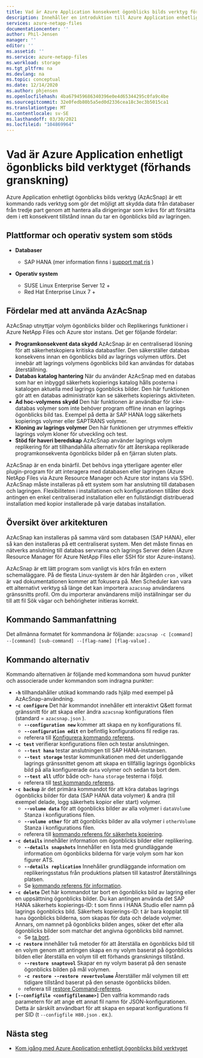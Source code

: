 ```yaml
---
title: Vad är Azure Application konsekvent ögonblicks bilds verktyg för Azure NetApp Files | Microsoft Docs
description: Innehåller en introduktion till Azure Application enhetligt ögonblicks bilds verktyg som du kan använda med Azure NetApp Files.
services: azure-netapp-files
documentationcenter: ''
author: Phil-Jensen
manager: ''
editor: ''
ms.assetid: ''
ms.service: azure-netapp-files
ms.workload: storage
ms.tgt_pltfrm: na
ms.devlang: na
ms.topic: conceptual
ms.date: 12/14/2020
ms.author: phjensen
ms.openlocfilehash: 4ba679459686340396e0e4d65344295c0fa9c4be
ms.sourcegitcommit: 32e0fedb80b5a5ed0d2336cea18c3ec3b5015ca1
ms.translationtype: MT
ms.contentlocale: sv-SE
ms.lasthandoff: 03/30/2021
ms.locfileid: "104869964"
---
```

# <a name="what-is-azure-application-consistent-snapshot-tool-preview"></a>Vad är Azure Application enhetligt ögonblicks bild verktyget (förhands granskning)

Azure Application enhetligt ögonblicks bilds verktyg (AzAcSnap) är ett kommando rads verktyg som gör det möjligt att skydda data från databaser från tredje part genom att hantera alla dirigeringar som krävs för att försätta dem i ett konsekvent tillstånd innan du tar en ögonblicks bild av lagringen.

## <a name="supported-platforms-and-os"></a>Plattformar och operativ system som stöds

- **Databaser**
  - SAP HANA (mer information finns i [support mat ris](azacsnap-get-started.md#snapshot-support-matrix-from-sap) )

- **Operativ system**
  - SUSE Linux Enterprise Server 12 +
  - Red Hat Enterprise Linux 7 +

## <a name="benefits-of-using-azacsnap"></a>Fördelar med att använda AzAcSnap

AzAcSnap utnyttjar volym ögonblicks bilder och Replikerings funktioner i Azure NetApp Files och Azure stor instans.  Det ger följande fördelar:

- **Programkonsekvent data skydd** AzAcSnap är en centraliserad lösning för att säkerhetskopiera kritiska databasfiler. Den säkerställer databas konsekvens innan en ögonblicks bild av lagrings volymen utförs. Det innebär att lagrings volymens ögonblicks bild kan användas för databas återställning.
- **Databas katalog hantering** När du använder AzAcSnap med en databas som har en inbyggd säkerhets kopierings katalog hålls posterna i katalogen aktuella med lagrings ögonblicks bilder.  Den här funktionen gör att en databas administratör kan se säkerhets kopierings aktiviteten.
- **Ad hoc-volymens skydd** Den här funktionen är användbar för icke-databas volymer som inte behöver program offline innan en lagrings ögonblicks bild tas.  Exempel på detta är SAP HANA logg säkerhets kopierings volymer eller SAPTRANS volymer.
- **Kloning av lagrings volymer** Den här funktionen ger utrymmes effektiv lagrings volym kloner för utveckling och test.
- **Stöd för haveri beredskap** AzAcSnap använder lagrings volym replikering för att tillhandahålla alternativ för att återskapa replikerade programkonsekventa ögonblicks bilder på en fjärran sluten plats.

AzAcSnap är en enda binärfil.  Det behövs inga ytterligare agenter eller plugin-program för att interagera med databasen eller lagringen (Azure NetApp Files via Azure Resource Manager och Azure stor instans via SSH).  AzAcSnap måste installeras på ett system som har anslutning till databasen och lagringen.  Flexibiliteten i installationen och konfigurationen tillåter dock antingen en enkel centraliserad installation eller en fullständigt distribuerad installation med kopior installerade på varje databas installation.

## <a name="architecture-overview"></a>Översikt över arkitekturen

AzAcSnap kan installeras på samma värd som databasen (SAP HANA), eller så kan den installeras på ett centraliserat system.  Men det måste finnas en nätverks anslutning till databas servrarna och lagrings Server delen (Azure Resource Manager för Azure NetApp Files eller SSH för stor Azure-instans).

AzAcSnap är ett lätt program som vanligt vis körs från en extern schemaläggare.  På de flesta Linux-system är den här åtgärden `cron` , vilket är vad dokumentationen kommer att fokusera på.  Men Scheduler kan vara ett alternativt verktyg så länge det kan importera `azacsnap` användarens gränssnitts profil.  Om du importerar användarens miljö inställningar ser du till att fil Sök vägar och behörigheter initieras korrekt.

## <a name="command-synopsis"></a>Kommando Sammanfattning

Det allmänna formatet för kommandona är följande: `azacsnap -c [command] --[command] [sub-command] --[flag-name] [flag-value]` .

## <a name="command-options"></a>Kommando alternativ

Kommando alternativen är följande med kommandona som huvud punkter och associerade under kommandon som indragna punkter:

- **`-h`** tillhandahåller utökad kommando rads hjälp med exempel på AzAcSnap-användning.
- **`-c configure`** Det här kommandot innehåller ett interaktivt Q&ett format gränssnitt för att skapa eller ändra `azacsnap` konfigurations filen (standard = `azacsnap.json` ).
  - **`--configuration new`** kommer att skapa en ny konfigurations fil.
  - **`--configuration edit`** en befintlig konfigurations fil redige ras.
  - referera till [Konfigurera kommando referens](azacsnap-cmd-ref-configure.md).
- **`-c test`** verifierar konfigurations filen och testar anslutningen.
  - **`--test hana`**  testar anslutningen till SAP HANA-instansen.
  - **`--test storage`** testar kommunikationen med det underliggande lagrings gränssnittet genom att skapa en tillfällig lagrings ögonblicks bild på alla konfigurerade `data` volymer och sedan ta bort dem.
  - **`--test all`** utför både och- `hana` `storage` testerna i följd.
  - referera till [test kommando referens](azacsnap-cmd-ref-test.md).
- **`-c backup`** är det primära kommandot för att köra databas lagrings ögonblicks bilder för data (SAP HANA data volymer) & andra (till exempel delade, logg säkerhets kopior eller start) volymer.
  - **`--volume data`** för att ögonblicks bilder av alla volymer i `dataVolume` Stanza i konfigurations filen.
  - **`--volume other`** för att ögonblicks bilder av alla volymer i `otherVolume` Stanza i konfigurations filen.
  - referera till [kommando referens för säkerhets kopiering](azacsnap-cmd-ref-backup.md).
- **`-c details`** innehåller information om ögonblicks bilder eller replikering.
  - **`--details snapshots`** Innehåller en lista med grundläggande information om ögonblicks bilderna för varje volym som har kon figurer ATS.
  - **`--details replication`** Innehåller grundläggande information om replikeringsstatus från produktions platsen till katastrof återställnings platsen.
  - Se [kommando referens för information](azacsnap-cmd-ref-details.md).
- **`-c delete`** Det här kommandot tar bort en ögonblicks bild av lagring eller en uppsättning ögonblicks bilder. Du kan antingen använda det SAP HANA säkerhets kopierings-ID: t som finns i HANA Studio eller namn på lagrings ögonblicks bild. Säkerhets kopierings-ID: t är bara kopplat till `hana` ögonblicks bilderna, som skapas för data och delade volymer. Annars, om namnet på ögonblicks bilden anges, söker det efter alla ögonblicks bilder som matchar det angivna ögonblicks bild namnet.
  - Se [ta bort](azacsnap-cmd-ref-delete.md).
- **`-c restore`** innehåller två metoder för att återställa en ögonblicks bild till en volym genom att antingen skapa en ny volym baserat på ögonblicks bilden eller återställa en volym till ett förhands gransknings tillstånd.
  - **`--restore snaptovol`** Skapar en ny volym baserat på den senaste ögonblicks bilden på mål volymen.
  - **`-c restore --restore revertvolume`** Återställer mål volymen till ett tidigare tillstånd baserat på den senaste ögonblicks bilden.
  - referera till [restore Command-referens](azacsnap-cmd-ref-restore.md).
- **`[--configfile <configfilename>]`** Den valfria kommando rads parametern för att ange ett annat fil namn för JSON-konfigurationen.  Detta är särskilt användbart för att skapa en separat konfigurations fil per SID (t `--configfile H80.json` . ex.).

## <a name="next-steps"></a>Nästa steg

- [Kom igång med Azure Application enhetligt ögonblicks bild verktyget](azacsnap-get-started.md)
